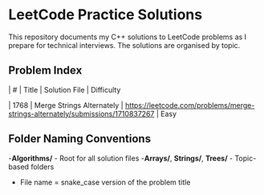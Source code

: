 # LeetCode Practice Solutions 

This repository documents my C++ solutions to LeetCode problems as I prepare for technical interviews. The solutions are organised by topic.

## Problem Index

| #    | Title                     | Solution File                                                                  | Difficulty

| 1768 | Merge Strings Alternately | https://leetcode.com/problems/merge-strings-alternately/submissions/1710837267 | Easy

## Folder Naming Conventions

-**Algorithms/** - Root for all solution files
-**Arrays/**, **Strings/**, **Trees/** - Topic-based folders
- File name = snake_case version of the problem title

